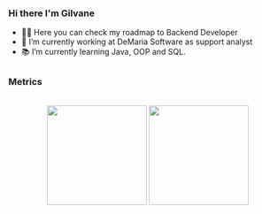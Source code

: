 ### Hi there I'm Gilvane

- 👨‍💻 Here you can check my roadmap to Backend Developer
- 🔭 I’m currently working at DeMaria Software as support analyst
- 📚 I’m currently learning Java, OOP and SQL.


##
<h3>Metrics</h3>
<br>
<div align="center">
<img height="180em" src="https://github-readme-stats.vercel.app/api?username=gilvaneamaro&show_icons=true&theme=tokyonight&include_all_commits=true&count_private=true"/>
<img height="180em" src="https://github-readme-stats.vercel.app/api/top-langs/?username=gilvaneamaro&layout=compact&theme=tokyonight&include_all_commits=true&count_private=true"/>
</div>

